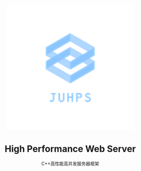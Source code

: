 <div align="center">
   <img src="https://github.com/JUHPS/juhps-docs/blob/master/img/favicon.png?raw=true" alt="MEVCL"/>
   <br>
   <h1> High Performance Web Server </h1>
   <p>C++高性能高并发服务器框架</p>
</div>
